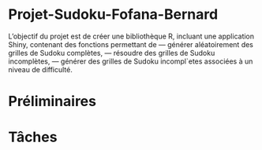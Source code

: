 # Projet-Sudoku-Fofana-Bernard

L’objectif du projet est de créer une bibliothèque R, incluant une application Shiny, contenant
des fonctions permettant de
— générer aléatoirement des grilles de Sudoku complètes,
— résoudre des grilles de Sudoku incomplètes,
— générer des grilles de Sudoku incompl`etes associées à un niveau de difficulté.

# Préliminaires

# Tâches
